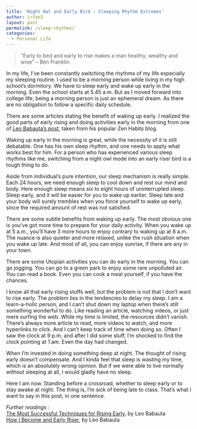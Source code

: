 ```yaml
---
title: 'Night Owl and Early Bird : Sleeping Rhythm Extremes'
author: irfan3
layout: post
permalink: /sleep-rhythms/
categories:
  - Personal Life
---
```

> “Early to bed and early to rise makes a man healthy, wealthy and wise” – Ben Franklin 

In my life, I&#8217;ve been constantly switching the rhythms of my life especially my sleeping routine. I used to be a morning person while living in my high school&#8217;s dormitory. We have to sleep early and wake up early in the morning. Even the school starts at 5.45 a.m. But as I moved forward into college life, being a morning person is just an ephemeral dream. As there are no obligation to follow a specific daily schedule.

There are some articles stating the benefit of waking up early. I realized the good parts of early rising and doing activities early in the morning from one of [Leo Babauta&#8217;s post][1], taken from his popular Zen Habits blog.

Waking up early in the morning is great, while the necessity of it is still debatable. One has his own sleep rhythm, and one needs to apply what works best for him. For a person who has experienced various sleep rhythms like me, switching from a night owl mode into an early riser bird is a tough thing to do.

Aside from individual&#8217;s pure intention, our sleep mechanism is really simple. Each 24 hours, we need enough sleep to cool down and rest our mind and body. Here enough sleep means six to eight hours of uninterrupted sleep. Sleep early, and it will be easier for you to wake up earlier. Sleep late and your body will surely trembles when you force yourself to wake up early, since the required amount of rest was not satisfied.

There are some subtle benefits from waking up early. The most obvious one is you&#8217;ve got more time to prepare for your daily activity. When you wake up at 5 a.m., you&#8217;ll have 3 more hours to enjoy contrary to waking up at 8 a.m. The nuance is also quieter and more relaxed, unlike the rush situation when you wake up late. And most of all, you can enjoy sunrise, if there are any in your town.

There are some Utopian activities you can do early in the morning. You can go jogging. You can go to a green park to enjoy some rare unpolluted air. You can read a book. Even you can cook a meal yourself, if you have the chances.

I know all that early rising stuffs well, but the problem is not that I don&#8217;t want to rise early. The problem lies in the tendencies to delay my sleep. I am a learn-a-holic person, and I can&#8217;t shut down my laptop when there&#8217;s still something wonderful to do. Like reading an article, watching videos, or just mere surfing the web. While my time is limited, the resources didn&#8217;t vanish. There&#8217;s always more article to read, more videos to watch, and more hyperlinks to click. And I can&#8217;t keep track of time when doing so. Often I saw the clock at 9 p.m, and after I did some stuff, I&#8217;m shocked to find the clock pointing at 1.am. Even the day had changed.

When I&#8217;m invested in doing something deep at night. The thought of rising early doesn&#8217;t compensate. And I kinda feel that sleep is wasting my time, which is an absolutely wrong opinion. But if we were able to live normally without sleeping at all, I would gladly have no sleep.

Here I am now. Standing before a crossroad, whether to sleep early or to stay awake at night. The thing is, I&#8217;m sick of being late to class. That&#8217;s what I want to say in this post, in one sentence.

*Further readings :*  
[The Most Successful Techniques for Rising Early][2], by Leo Babauta  
[How I Become and Early Riser][3], by Leo Babauta

 [1]: http://zenhabits.net/10-benefits-of-rising-early-and-how-to-do-it/ "10 Benefits of Rising Early and How to Do It"
 [2]: http://zenhabits.net/early/ "The Most Successful Techniques for Rising Early"
 [3]: http://zenhabits.net/how-i-became-early-riser/ "How I Became an Early Riser"